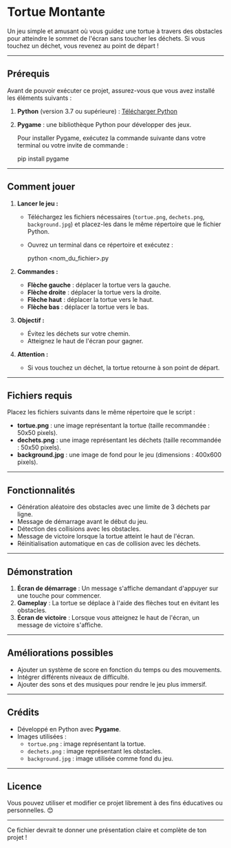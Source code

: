 # **Tortue Montante**

Un jeu simple et amusant où vous guidez une tortue à travers des obstacles pour atteindre le sommet de l'écran sans toucher les déchets. Si vous touchez un déchet, vous revenez au point de départ !

---

## **Prérequis**

Avant de pouvoir exécuter ce projet, assurez-vous que vous avez installé les éléments suivants :

1. **Python** (version 3.7 ou supérieure) : [Télécharger Python](https://www.python.org/downloads/)
2. **Pygame** : une bibliothèque Python pour développer des jeux.

   Pour installer Pygame, exécutez la commande suivante dans votre terminal ou votre invite de commande :
   
   pip install pygame
   

---

## **Comment jouer**

1. **Lancer le jeu :**
   - Téléchargez les fichiers nécessaires (`tortue.png`, `dechets.png`, `background.jpg`) et placez-les dans le même répertoire que le fichier Python.
   - Ouvrez un terminal dans ce répertoire et exécutez :
     
     python <nom_du_fichier>.py
    

2. **Commandes :**
   - **Flèche gauche** : déplacer la tortue vers la gauche.
   - **Flèche droite** : déplacer la tortue vers la droite.
   - **Flèche haut** : déplacer la tortue vers le haut.
   - **Flèche bas** : déplacer la tortue vers le bas.

3. **Objectif :**
   - Évitez les déchets sur votre chemin.
   - Atteignez le haut de l'écran pour gagner.

4. **Attention :**
   - Si vous touchez un déchet, la tortue retourne à son point de départ.

---

## **Fichiers requis**

Placez les fichiers suivants dans le même répertoire que le script :

- **tortue.png** : une image représentant la tortue (taille recommandée : 50x50 pixels).
- **dechets.png** : une image représentant les déchets (taille recommandée : 50x50 pixels).
- **background.jpg** : une image de fond pour le jeu (dimensions : 400x600 pixels).

---

## **Fonctionnalités**

- Génération aléatoire des obstacles avec une limite de 3 déchets par ligne.
- Message de démarrage avant le début du jeu.
- Détection des collisions avec les obstacles.
- Message de victoire lorsque la tortue atteint le haut de l'écran.
- Réinitialisation automatique en cas de collision avec les déchets.

---

## **Démonstration**

1. **Écran de démarrage** : Un message s'affiche demandant d'appuyer sur une touche pour commencer.
2. **Gameplay** : La tortue se déplace à l'aide des flèches tout en évitant les obstacles.
3. **Écran de victoire** : Lorsque vous atteignez le haut de l'écran, un message de victoire s'affiche.

---

## **Améliorations possibles**

- Ajouter un système de score en fonction du temps ou des mouvements.
- Intégrer différents niveaux de difficulté.
- Ajouter des sons et des musiques pour rendre le jeu plus immersif.

---

## **Crédits**

- Développé en Python avec **Pygame**.
- Images utilisées :
  - `tortue.png` : image représentant la tortue.
  - `dechets.png` : image représentant les obstacles.
  - `background.jpg` : image utilisée comme fond du jeu.

---

## **Licence**

Vous pouvez utiliser et modifier ce projet librement à des fins éducatives ou personnelles. 😊

--- 

Ce fichier devrait te donner une présentation claire et complète de ton projet !